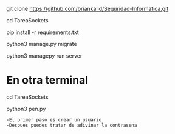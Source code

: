 git clone https://github.com/briankalid/Seguridad-Informatica.git

cd TareaSockets

pip install -r requirements.txt

python3 manage.py migrate

python3 managepy run server

# En otra terminal

  cd TareaSockets
  
  python3 pen.py
  
    -El primer paso es crear un usuario
    -Despues puedes tratar de adivinar la contrasena

